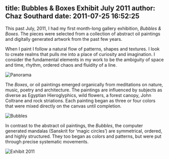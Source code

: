 title: Bubbles & Boxes Exhibit July 2011
author: Chaz Southard
date: 2011-07-25 16:52:25
---

This past July, 2011, I had my first month-long gallery exhibition, _Bubbles &amp; Boxes_. The pieces were selected from a collection of abstract oil paintings and digitally generated artwork from the past few years.

When I paint I follow a natural flow of patterns, shapes and textures. I look to create realms that pulls me into a place of curiosity and imagination. I consider the fundamental elements in my work to be the ambiguity of space and time, rhythm, ordered chaos and fluidity of a line.

![Panorama](/content/exhibit-2011/panorama-1.jpg)

The _Boxes_, or oil paintings emerged organically from meditations on nature, music, poetry and architecture. The paintings are influenced by subjects as diverse as Egyptian Hieroglyphics, wild flowers, a forest canopy, John Coltrane and rock striations. Each painting began as three or four colors that were mixed directly on the canvas until completion.

![Bubbles](/content/exhibit-2011/bubbles.jpg)

In contrast to the abstract oil paintings, the _Bubbles_, the computer generated mandalas (Sanskrit for ‘magic circles’) are symmetrical, ordered, and highly structured. They too began as colors and patterns, but were put through precise systematic movements.

![Exhibit 2011](/content/exhibit-2011/panorama-2.jpg)
